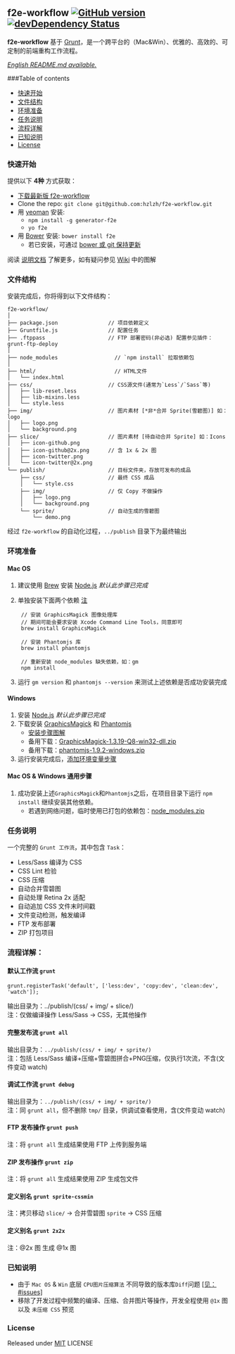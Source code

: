 ## f2e-workflow  [![GitHub version](https://badge.fury.io/gh/hzlzh%2Ff2e-workflow.png)](http://badge.fury.io/gh/hzlzh%2Ff2e-workflow) [![devDependency Status](https://david-dm.org/hzlzh/f2e-workflow/dev-status.png?theme=shields.io)](https://david-dm.org/hzlzh/f2e-workflow#info=devDependencies)

**f2e-workflow** 基于 [Grunt]，是一个跨平台的（Mac&Win）、优雅的、高效的、可定制的前端重构工作流程。

*[English README.md available.](https://github.com/hzlzh/Grunt-Workflow/blob/master/README.md)*   

###Table of contents

* [快速开始](#quick-start)
* [文件结构](#whats-included)
* [环境准备](#system-environment)
* [任务说明](#documentation)
* [流程详解](#task-details)
* [已知说明](#know-issues)
* [License](#license)

### <a name="quick-start"></a>快速开始

提供以下 **4种** 方式获取：

- [下载最新版 f2e-workflow](https://github.com/hzlzh/f2e-workflow/archive/master.zip)
- Clone the repo: `git clone git@github.com:hzlzh/f2e-workflow.git`
- 用 [yeoman](http://yeoman.io/) 安装: 
	- `npm install -g generator-f2e`
	- `yo f2e`
- 用 [Bower](http://bower.io/) 安装: `bower install f2e`
	- 若已安装，可通过 [bower 或 git 保持更新](https://github.com/hzlzh/f2e-workflow/issues/7) 

阅读 [说明文档] 了解更多，如有疑问参见 [Wiki] 中的图解

### <a name="whats-included"></a>文件结构

安装完成后，你将得到以下文件结构：

```
f2e-workflow/
│
├── package.json                // 项目依赖定义
├── Gruntfile.js                // 配置任务
├── .ftppass                    // FTP 部署密码(非必选) 配置参见插件：grunt-ftp-deploy
│
├── node_modules    			  // `npm install` 拉取依赖包
│
├── html/                   	  // HTML文件
│   └── index.html
├── css/                        // CSS源文件(通常为`Less`/`Sass`等)
│   ├── lib-reset.less
│   ├── lib-mixins.less
│   └── style.less
├── img/                        // 图片素材 [*非*合并 Sprite(雪碧图)] 如：logo
│   ├── logo.png
│   └── background.png
├── slice/                      // 图片素材 [待自动合并 Sprite] 如：Icons
│   ├── icon-github.png
│   ├── icon-github@2x.png      // 含 1x & 2x 图
│   ├── icon-twitter.png
│   └── icon-twitter@2x.png
└── publish/                    // 目标文件夹，存放可发布的成品
    ├── css/                    // 最终 CSS 成品
    │   └── style.css
    ├── img/                    // 仅 Copy 不做操作
    │   ├── logo.png
    │   └── background.png
    └── sprite/                 // 自动生成的雪碧图
        └── demo.png
```
经过 `f2e-workflow` 的自动化过程，`../publish` 目录下为最终输出

### <a name="system-environment"></a>环境准备

#### Mac OS

1. 建议使用 [Brew] 安装 [Node.js] *默认此步骤已完成*
2. 单独安装下面两个依赖 [注](https://github.com/Ensighten/spritesmith#requirements)

        // 安装 GraphicsMagick 图像处理库
        // 期间可能会要求安装 Xcode Command Line Tools，同意即可
        brew install GraphicsMagick
        
        // 安装 Phantomjs 库
        brew install phantomjs
        
        // 重新安装 node_modules 缺失依赖，如：gm
        npm install

3. 运行 `gm version` 和 `phantomjs --version` 来测试上述依赖是否成功安装完成

#### Windows

1. 安装 [Node.js] *默认此步骤已完成*
2. 下载安装 [GraphicsMagick] 和 [Phantomjs]  
    * [安装步骤图解](https://github.com/hzlzh/f2e-workflow/issues/2)  
    * 备用下载：[GraphicsMagick-1.3.19-Q8-win32-dll.zip](https://raw.github.com/hzlzh/f2e-workflow/assets/download/GraphicsMagick-1.3.19-Q8-win32-dll.zip)
    * 备用下载：[phantomjs-1.9.2-windows.zip](https://raw.github.com/hzlzh/f2e-workflow/assets/download/phantomjs-1.9.2-windows.zip)
3. 运行安装完成后，[添加环境变量步骤](https://github.com/hzlzh/f2e-workflow/issues/6)

#### Mac OS & Windows 通用步骤

1. 成功安装上述`GraphicsMagick`和`Phantomjs`之后，在项目目录下运行 `npm install` 继续安装其他依赖。
    * 若遇到网络问题，临时使用已打包的依赖包：[node_modules.zip](https://raw.github.com/hzlzh/f2e-workflow/assets/download/node_modules.zip)

### <a name="documentation"></a>任务说明

一个完整的 `Grunt 工作流`，其中包含 `Task`：

* Less/Sass 编译为 CSS
* CSS Lint 检验
* CSS 压缩
* 自动合并雪碧图
* 自动处理 Retina 2x 适配
* 自动追加 CSS 文件末时间戳
* 文件变动检测，触发编译
* FTP 发布部署
* ZIP 打包项目

### <a name="task-details"></a>流程详解：

#### 默认工作流 `grunt`

`grunt.registerTask('default', ['less:dev', 'copy:dev', 'clean:dev', 'watch']);`

输出目录为：../publish/(css/ + img/ + slice/)  
注：仅做编译操作 Less/Sass -> CSS，无其他操作  

#### 完整发布流 `grunt all`

输出目录为：`../publish/(css/ + img/ + sprite/)`  
注：包括 Less/Sass 编译+压缩+雪碧图拼合+PNG压缩，仅执行1次流，不含(文件变动 watch)

#### 调试工作流 `grunt debug`

输出目录为：`../publish/(css/ + img/ + sprite/)`  
注：同 `grunt all`，但不删除 `tmp/` 目录，供调试查看使用，含(文件变动 watch)

#### FTP 发布操作 `grunt push`

注：将 `grunt all` 生成结果使用 FTP 上传到服务端

#### ZIP 发布操作 `grunt zip`

注：将 `grunt all` 生成结果使用 ZIP 生成包文件  

#### 定义别名 `grunt sprite-cssmin`

注：拷贝移动 `slice/` -> 合并雪碧图 `sprite` -> CSS 压缩

#### 定义别名 `grunt 2x2x`

注：@2x 图 生成 @1x 图


### <a name="know-issues"></a>已知说明

* 由于 `Mac OS` & `Win` 底层 `CPU图片压缩算法` 不同导致的版本库`Diff`问题 [\[见：#issues\]](https://github.com/zauni/pngmin/issues/6)
* 移除了开发过程中频繁的编译、压缩、合并图片等操作，开发全程使用 `@1x` 图以及 `未压缩 CSS` 预览

### <a name="license"></a>License

Released under [MIT] LICENSE

[MIT]: http://rem.mit-license.org/
[Grunt]: http://gruntjs.com/
[说明文档]: https://github.com/hzlzh/f2e-workflow#details
[Wiki]: https://github.com/hzlzh/f2e-workflow/issues
[Brew]: http://brew.sh/
[Node.js]: http://nodejs.org/
[GraphicsMagick]: http://www.graphicsmagick.org/
[Phantomjs]: http://phantomjs.org/